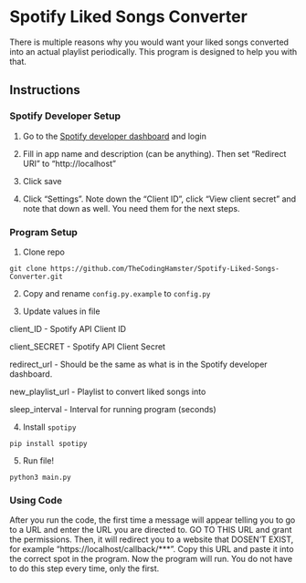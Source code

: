 # Spotify Liked Songs Converter

There is multiple reasons why you would want your liked songs converted into an actual playlist periodically. This program is designed to help you with that.

## Instructions

### Spotify Developer Setup

1. Go to the [Spotify developer dashboard](https://developer.spotify.com/dashboard/create) and login


4. Fill in app name and description (can be anything). Then set “Redirect URI” to “http://localhost”


5. Click save


6. Click “Settings”. Note down the “Client ID”, click “View client secret” and note that down as well. You need them for the next steps.

### Program Setup

1. Clone repo

`git clone https://github.com/TheCodingHamster/Spotify-Liked-Songs-Converter.git`


2. Copy and rename `config.py.example` to `config.py`


3. Update values in file

client_ID - Spotify API Client ID

client_SECRET - Spotify API Client Secret

redirect_url - Should be the same as what is in the Spotify developer dashboard.

new_playlist_url - Playlist to convert liked songs into

sleep_interval - Interval for running program (seconds)


4. Install `spotipy`

`pip install spotipy`


5. Run file!

`python3 main.py`


### Using Code
After you run the code, the first time a message will appear telling you to go to a URL and enter the URL you are directed to. GO TO THIS URL and grant the permissions. Then, it will redirect you to a website that DOSEN’T EXIST, for example “https://localhost/callback/***”. Copy this URL and paste it into the correct spot in the program. Now the program will run. You do not have to do this step every time, only the first.